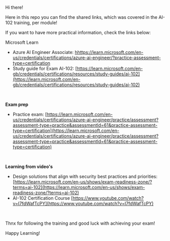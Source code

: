 Hi there!

Here in this repo you can find the shared links, which was covered in the AI-102 training, per module!

If you want to have more practical information, check the links below:
<br>

Microsoft Learn
- Azure AI Engineer Associate: [hhttps://learn.microsoft.com/en-us/credentials/certifications/azure-ai-engineer/?practice-assessment-type=certification](https://learn.microsoft.com/en-us/credentials/certifications/azure-ai-engineer/?practice-assessment-type=certification)
- Study guide for Exam AI-102: [https://learn.microsoft.com/en-gb/credentials/certifications/resources/study-guides/ai-102](https://learn.microsoft.com/en-gb/credentials/certifications/resources/study-guides/ai-102)
<br>

**Exam prep**
- Practice exam: [https://learn.microsoft.com/en-us/credentials/certifications/azure-ai-engineer/practice/assessment?assessment-type=practice&assessmentId=61&practice-assessment-type=certification](https://learn.microsoft.com/en-us/credentials/certifications/azure-ai-engineer/practice/assessment?assessment-type=practice&assessmentId=61&practice-assessment-type=certification)
<br>

**Learning from video's**
- Design solutions that align with security best practices and priorities: [https://learn.microsoft.com/en-us/shows/exam-readiness-zone/?terms=ai-102](https://learn.microsoft.com/en-us/shows/exam-readiness-zone/?terms=ai-102)
- AI-102 Certification Course [https://www.youtube.com/watch?v=I7fdWafTcPY](https://www.youtube.com/watch?v=I7fdWafTcPY)
<br>

Thnx for following the training and good luck with achieving your exam!

Happy Learning!
